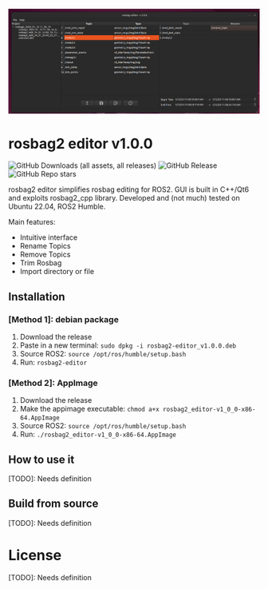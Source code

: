 ![rosbag2_editor](docs/rosbag2_editor.png)

# rosbag2 editor v1.0.0
![GitHub Downloads (all assets, all releases)](https://img.shields.io/github/downloads/alesof/rosbag2_editor/total) ![GitHub Release](https://img.shields.io/github/v/release/alesof/rosbag2_editor)
 ![GitHub Repo stars](https://img.shields.io/github/stars/alesof/rosbag2_editor)


rosbag2 editor simplifies rosbag editing for ROS2. GUI is built in C++/Qt6 and exploits rosbag2_cpp library. Developed and (not much) tested on Ubuntu 22.04, ROS2 Humble.

Main features:

- Intuitive interface 
- Rename Topics
- Remove Topics
- Trim Rosbag
- Import directory or file

## Installation 

### [Method 1]: debian package
1. Download the release
2. Paste in a new terminal: `sudo dpkg -i rosbag2-editor_v1.0.0.deb`
3. Source ROS2: `source /opt/ros/humble/setup.bash`
4. Run: `rosbag2-editor`
  
### [Method 2]: AppImage
1. Download the release
2. Make the appimage executable: `chmod a+x rosbag2_editor-v1_0_0-x86-64.AppImage`
3. Source ROS2: `source /opt/ros/humble/setup.bash`
4. Run: `./rosbag2_editor-v1_0_0-x86-64.AppImage`

## How to use it

[TODO]: Needs definition

## Build from source 

[TODO]: Needs definition

# License 

[TODO]: Needs definition

